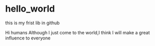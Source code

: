 # hello_world
this is my frist lib in github

Hi humans
Although I just come to the world,I think I will make a great influence to everyone

